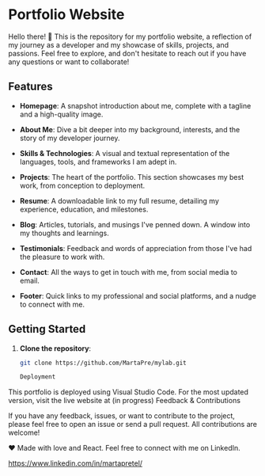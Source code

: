 # Portfolio Website

Hello there! 👋 This is the repository for my portfolio website, a reflection of my journey as a developer and my showcase of skills, projects, and passions. Feel free to explore, and don't hesitate to reach out if you have any questions or want to collaborate!

## Features

- **Homepage**: A snapshot introduction about me, complete with a tagline and a high-quality image.
  
- **About Me**: Dive a bit deeper into my background, interests, and the story of my developer journey.
  
- **Skills & Technologies**: A visual and textual representation of the languages, tools, and frameworks I am adept in.
  
- **Projects**: The heart of the portfolio. This section showcases my best work, from conception to deployment.
  
- **Resume**: A downloadable link to my full resume, detailing my experience, education, and milestones.
  
- **Blog**: Articles, tutorials, and musings I've penned down. A window into my thoughts and learnings.
  
- **Testimonials**: Feedback and words of appreciation from those I've had the pleasure to work with.
  
- **Contact**: All the ways to get in touch with me, from social media to email.
  
- **Footer**: Quick links to my professional and social platforms, and a nudge to connect with me.

## Getting Started

1. **Clone the repository**:
   ```bash
   git clone https://github.com/MartaPre/mylab.git

   Deployment

This portfolio is deployed using Visual Studio Code. For the most updated version, visit the live website at (in progress)
Feedback & Contributions

If you have any feedback, issues, or want to contribute to the project, please feel free to open an issue or send a pull request. All contributions are welcome!

❤️ Made with love and React. Feel free to connect with me on LinkedIn.

https://www.linkedin.com/in/martapretel/
